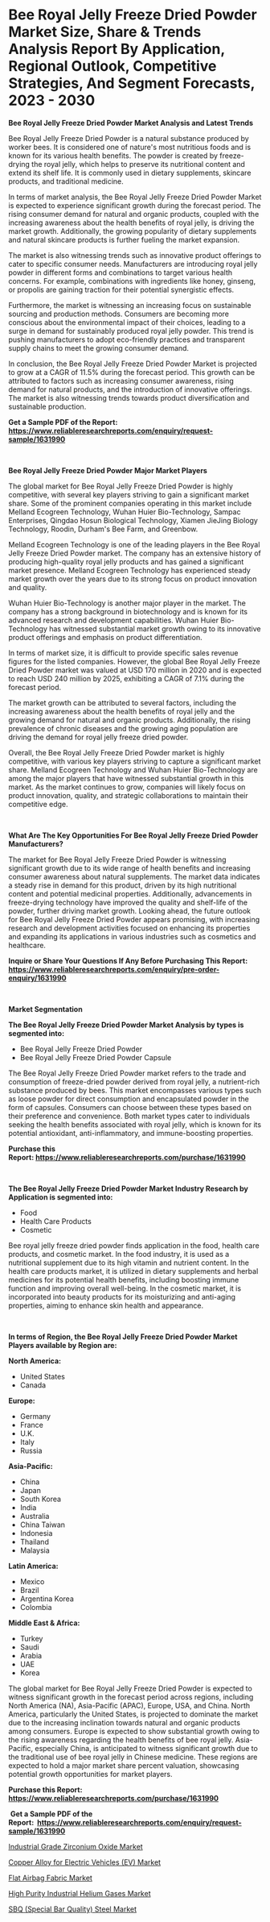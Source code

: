 <p><h1>Bee Royal Jelly Freeze Dried Powder Market Size, Share & Trends Analysis Report By Application, Regional Outlook, Competitive Strategies, And Segment Forecasts, 2023 - 2030</h1></p><p><strong>Bee Royal Jelly Freeze Dried Powder Market Analysis and Latest Trends</strong></p>
<p><p>Bee Royal Jelly Freeze Dried Powder is a natural substance produced by worker bees. It is considered one of nature's most nutritious foods and is known for its various health benefits. The powder is created by freeze-drying the royal jelly, which helps to preserve its nutritional content and extend its shelf life. It is commonly used in dietary supplements, skincare products, and traditional medicine.</p><p>In terms of market analysis, the Bee Royal Jelly Freeze Dried Powder Market is expected to experience significant growth during the forecast period. The rising consumer demand for natural and organic products, coupled with the increasing awareness about the health benefits of royal jelly, is driving the market growth. Additionally, the growing popularity of dietary supplements and natural skincare products is further fueling the market expansion.</p><p>The market is also witnessing trends such as innovative product offerings to cater to specific consumer needs. Manufacturers are introducing royal jelly powder in different forms and combinations to target various health concerns. For example, combinations with ingredients like honey, ginseng, or propolis are gaining traction for their potential synergistic effects.</p><p>Furthermore, the market is witnessing an increasing focus on sustainable sourcing and production methods. Consumers are becoming more conscious about the environmental impact of their choices, leading to a surge in demand for sustainably produced royal jelly powder. This trend is pushing manufacturers to adopt eco-friendly practices and transparent supply chains to meet the growing consumer demand.</p><p>In conclusion, the Bee Royal Jelly Freeze Dried Powder Market is projected to grow at a CAGR of 11.5% during the forecast period. This growth can be attributed to factors such as increasing consumer awareness, rising demand for natural products, and the introduction of innovative offerings. The market is also witnessing trends towards product diversification and sustainable production.</p></p>
<p><strong>Get a Sample PDF of the Report:&nbsp; <a href="https://www.reliableresearchreports.com/enquiry/request-sample/1631990">https://www.reliableresearchreports.com/enquiry/request-sample/1631990</a></strong></p>
<p>&nbsp;</p>
<p><strong>Bee Royal Jelly Freeze Dried Powder Major Market Players</strong></p>
<p><p>The global market for Bee Royal Jelly Freeze Dried Powder is highly competitive, with several key players striving to gain a significant market share. Some of the prominent companies operating in this market include Melland Ecogreen Technology, Wuhan Huier Bio-Technology, Sampac Enterprises, Qingdao Hosun Biological Technology, Xiamen JieJing Biology Technology, Roodin, Durham's Bee Farm, and Greenbow.</p><p>Melland Ecogreen Technology is one of the leading players in the Bee Royal Jelly Freeze Dried Powder market. The company has an extensive history of producing high-quality royal jelly products and has gained a significant market presence. Melland Ecogreen Technology has experienced steady market growth over the years due to its strong focus on product innovation and quality.</p><p>Wuhan Huier Bio-Technology is another major player in the market. The company has a strong background in biotechnology and is known for its advanced research and development capabilities. Wuhan Huier Bio-Technology has witnessed substantial market growth owing to its innovative product offerings and emphasis on product differentiation.</p><p>In terms of market size, it is difficult to provide specific sales revenue figures for the listed companies. However, the global Bee Royal Jelly Freeze Dried Powder market was valued at USD 170 million in 2020 and is expected to reach USD 240 million by 2025, exhibiting a CAGR of 7.1% during the forecast period.</p><p>The market growth can be attributed to several factors, including the increasing awareness about the health benefits of royal jelly and the growing demand for natural and organic products. Additionally, the rising prevalence of chronic diseases and the growing aging population are driving the demand for royal jelly freeze dried powder.</p><p>Overall, the Bee Royal Jelly Freeze Dried Powder market is highly competitive, with various key players striving to capture a significant market share. Melland Ecogreen Technology and Wuhan Huier Bio-Technology are among the major players that have witnessed substantial growth in this market. As the market continues to grow, companies will likely focus on product innovation, quality, and strategic collaborations to maintain their competitive edge.</p></p>
<p>&nbsp;</p>
<p><strong>What Are The Key Opportunities For Bee Royal Jelly Freeze Dried Powder Manufacturers?</strong></p>
<p><p>The market for Bee Royal Jelly Freeze Dried Powder is witnessing significant growth due to its wide range of health benefits and increasing consumer awareness about natural supplements. The market data indicates a steady rise in demand for this product, driven by its high nutritional content and potential medicinal properties. Additionally, advancements in freeze-drying technology have improved the quality and shelf-life of the powder, further driving market growth. Looking ahead, the future outlook for Bee Royal Jelly Freeze Dried Powder appears promising, with increasing research and development activities focused on enhancing its properties and expanding its applications in various industries such as cosmetics and healthcare.</p></p>
<p><strong>Inquire or Share Your Questions If Any Before Purchasing This Report: <a href="https://www.reliableresearchreports.com/enquiry/pre-order-enquiry/1631990">https://www.reliableresearchreports.com/enquiry/pre-order-enquiry/1631990</a></strong></p>
<p>&nbsp;</p>
<p><strong>Market Segmentation</strong></p>
<p><strong>The Bee Royal Jelly Freeze Dried Powder Market Analysis by types is segmented into:</strong></p>
<p><ul><li>Bee Royal Jelly Freeze Dried Powder</li><li>Bee Royal Jelly Freeze Dried Powder Capsule</li></ul></p>
<p><p>The Bee Royal Jelly Freeze Dried Powder market refers to the trade and consumption of freeze-dried powder derived from royal jelly, a nutrient-rich substance produced by bees. This market encompasses various types such as loose powder for direct consumption and encapsulated powder in the form of capsules. Consumers can choose between these types based on their preference and convenience. Both market types cater to individuals seeking the health benefits associated with royal jelly, which is known for its potential antioxidant, anti-inflammatory, and immune-boosting properties.</p></p>
<p><strong>Purchase this Report:&nbsp;<a href="https://www.reliableresearchreports.com/purchase/1631990">https://www.reliableresearchreports.com/purchase/1631990</a></strong></p>
<p>&nbsp;</p>
<p><strong>The Bee Royal Jelly Freeze Dried Powder Market Industry Research by Application is segmented into:</strong></p>
<p><ul><li>Food</li><li>Health Care Products</li><li>Cosmetic</li></ul></p>
<p><p>Bee royal jelly freeze dried powder finds application in the food, health care products, and cosmetic market. In the food industry, it is used as a nutritional supplement due to its high vitamin and nutrient content. In the health care products market, it is utilized in dietary supplements and herbal medicines for its potential health benefits, including boosting immune function and improving overall well-being. In the cosmetic market, it is incorporated into beauty products for its moisturizing and anti-aging properties, aiming to enhance skin health and appearance.</p></p>
<p>&nbsp;</p>
<p><strong>In terms of Region, the Bee Royal Jelly Freeze Dried Powder Market Players available by Region are:</strong></p>
<p>
    <p> <strong> North America: </strong>
        <ul>
            <li>United States</li>
            <li>Canada</li>
        </ul>
        </p> 
    <p> <strong> Europe: </strong>
        <ul>
            <li>Germany</li>
            <li>France</li>
            <li>U.K.</li>
            <li>Italy</li>
            <li>Russia</li>
        </ul>
        </p> 
    <p> <strong> Asia-Pacific: </strong>
        <ul>
            <li>China</li>
            <li>Japan</li>
            <li>South Korea</li>
            <li>India</li>
            <li>Australia</li>
            <li>China Taiwan</li>
            <li>Indonesia</li>
            <li>Thailand</li>
            <li>Malaysia</li>
        </ul>
        </p> 
    <p> <strong> Latin America: </strong>
        <ul>
            <li>Mexico</li>
            <li>Brazil</li>
            <li>Argentina Korea</li>
            <li>Colombia</li>
        </ul>
        </p> 
    <p> <strong> Middle East & Africa: </strong>
        <ul>
            <li>Turkey</li>
            <li>Saudi</li>
            <li>Arabia</li>
            <li>UAE</li>
            <li>Korea</li>
        </ul>
    </p>
    </p>
<p><p>The global market for Bee Royal Jelly Freeze Dried Powder is expected to witness significant growth in the forecast period across regions, including North America (NA), Asia-Pacific (APAC), Europe, USA, and China. North America, particularly the United States, is projected to dominate the market due to the increasing inclination towards natural and organic products among consumers. Europe is expected to show substantial growth owing to the rising awareness regarding the health benefits of bee royal jelly. Asia-Pacific, especially China, is anticipated to witness significant growth due to the traditional use of bee royal jelly in Chinese medicine. These regions are expected to hold a major market share percent valuation, showcasing potential growth opportunities for market players.</p></p>
<p><strong>Purchase this Report: <a href="https://www.reliableresearchreports.com/purchase/1631990">https://www.reliableresearchreports.com/purchase/1631990</a></strong></p>
<p>&nbsp;<strong>Get a Sample PDF of the Report:&nbsp;&nbsp;<a href="https://www.reliableresearchreports.com/enquiry/request-sample/1631990">https://www.reliableresearchreports.com/enquiry/request-sample/1631990</a></strong></p>
<p><strong></strong></p>
<p><p><a href="https://medium.com/@germanwolff65/analyzing-industrial-grade-zirconium-oxide-market-global-industry-perspective-and-forecast-2023-667db88c27d8">Industrial Grade Zirconium Oxide Market</a></p><p><a href="https://medium.com/@cruzdamore75/copper-alloy-for-electric-vehicles-ev-market-share-evolution-and-market-growth-trends-2023-2030-8651194c348e">Copper Alloy for Electric Vehicles (EV) Market</a></p><p><a href="https://medium.com/@rosaerluke/flat-airbag-fabric-market-size-reveals-the-best-marketing-channels-in-global-industry-6ae8fa42a914">Flat Airbag Fabric Market</a></p><p><a href="https://medium.com/@karleeprice82/high-purity-industrial-helium-gases-market-size-reveals-the-best-marketing-channels-in-global-46d56abe4291">High Purity Industrial Helium Gases Market</a></p><p><a href="https://medium.com/@adolfoadams1988/sbq-special-bar-quality-steel-market-size-market-outlook-and-market-forecast-2023-to-2030-c0645b05202e">SBQ (Special Bar Quality) Steel Market</a></p></p>